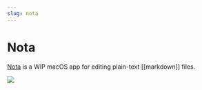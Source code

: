 ```yaml
---
slug: nota
---
```


# Nota

[Nota](https://nota.md/) is a WIP macOS app for editing plain-text [[markdown]] files.

![](https://nota.md/shots/2022-08-09-hero-taxonomy.png)
